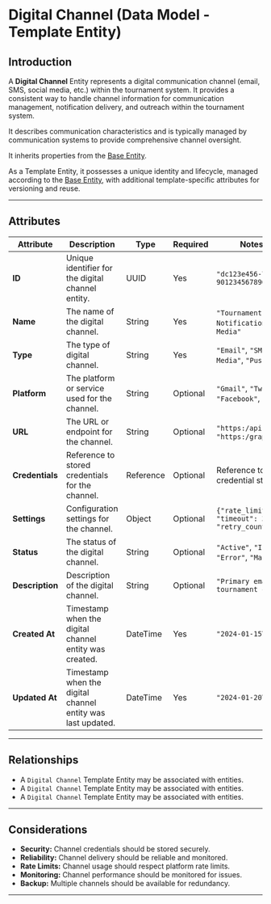 # **Digital Channel** (Data Model - Template Entity)

## **Introduction**

A **Digital Channel** Entity represents a digital communication channel (email, SMS, social media, etc.) within the
tournament system. It provides a consistent way to handle channel information for communication management, notification
delivery, and outreach within the tournament system.

It describes communication characteristics and is typically managed by communication systems to provide comprehensive
channel oversight.

It inherits properties from the [Base Entity](../foundation/base_entity.md).

As a Template Entity, it possesses a unique identity and lifecycle, managed according to the [Base Entity](../foundation/base_entity.md), with additional template-specific attributes for versioning and reuse.

---

## **Attributes**

| Attribute       | Description                                                 | Type      | Required | Notes / Example                                               |
| --------------- | ----------------------------------------------------------- | --------- | -------- | ------------------------------------------------------------- |
| **ID**          | Unique identifier for the digital channel entity.           | UUID      | Yes      | `"dc123e456-7890-1234-5678-901234567890"`                     |
| **Name**        | The name of the digital channel.                            | String    | Yes      | `"Tournament Email"`, `"SMS Notifications"`, `"Social Media"` |
| **Type**        | The type of digital channel.                                | String    | Yes      | `"Email"`, `"SMS"`, `"Social Media"`, `"Push Notification"`   |
| **Platform**    | The platform or service used for the channel.               | String    | Optional | `"Gmail"`, `"Twilio"`, `"Facebook"`, `"Firebase"`             |
| **URL**         | The URL or endpoint for the channel.                        | String    | Optional | `"https:/api.twilio.com"`, `"https:/graph.facebook.com"`      |
| **Credentials** | Reference to stored credentials for the channel.            | Reference | Optional | Reference to secure credential storage                        |
| **Settings**    | Configuration settings for the channel.                     | Object    | Optional | `{"rate_limit": 100, "timeout": 30, "retry_count": 3}`        |
| **Status**      | The status of the digital channel.                          | String    | Optional | `"Active"`, `"Inactive"`, `"Error"`, `"Maintenance"`          |
| **Description** | Description of the digital channel.                         | String    | Optional | `"Primary email channel for tournament communications"`       |
| **Created At**  | Timestamp when the digital channel entity was created.      | DateTime  | Yes      | `"2024-01-15T10:30:00Z"`                                      |
| **Updated At**  | Timestamp when the digital channel entity was last updated. | DateTime  | Yes      | `"2024-01-20T14:45:00Z"`                                      |

---

## **Relationships**

- A `Digital Channel` Template Entity may be associated with entities.
- A `Digital Channel` Template Entity may be associated with entities.
- A `Digital Channel` Template Entity may be associated with entities.

---

## **Considerations**

- **Security:** Channel credentials should be stored securely.
- **Reliability:** Channel delivery should be reliable and monitored.
- **Rate Limits:** Channel usage should respect platform rate limits.
- **Monitoring:** Channel performance should be monitored for issues.
- **Backup:** Multiple channels should be available for redundancy.

---
